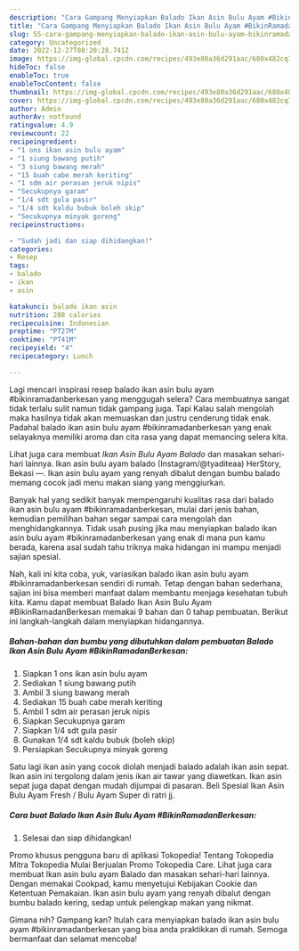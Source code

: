 ```yaml
---
description: "Cara Gampang Menyiapkan Balado Ikan Asin Bulu Ayam #BikinRamadanBerkesan Anti Gagal"
title: "Cara Gampang Menyiapkan Balado Ikan Asin Bulu Ayam #BikinRamadanBerkesan Anti Gagal"
slug: 55-cara-gampang-menyiapkan-balado-ikan-asin-bulu-ayam-bikinramadanberkesan-anti-gagal
category: Uncategorized
date: 2022-12-27T08:20:28.741Z
image: https://img-global.cpcdn.com/recipes/493e80a36d291aac/680x482cq70/balado-ikan-asin-bulu-ayam-bikinramadanberkesan-foto-resep-utama.jpg
hideToc: false
enableToc: true
enableTocContent: false
thumbnail: https://img-global.cpcdn.com/recipes/493e80a36d291aac/680x482cq70/balado-ikan-asin-bulu-ayam-bikinramadanberkesan-foto-resep-utama.jpg
cover: https://img-global.cpcdn.com/recipes/493e80a36d291aac/680x482cq70/balado-ikan-asin-bulu-ayam-bikinramadanberkesan-foto-resep-utama.jpg
author: Admin
authorAv: notfound
ratingvalue: 4.9
reviewcount: 22
recipeingredient:
- "1 ons ikan asin bulu ayam"
- "1 siung bawang putih"
- "3 siung bawang merah"
- "15 buah cabe merah keriting"
- "1 sdm air perasan jeruk nipis"
- "Secukupnya garam"
- "1/4 sdt gula pasir"
- "1/4 sdt kaldu bubuk boleh skip"
- "Secukupnya minyak goreng"
recipeinstructions:

- "Sudah jadi dan siap dihidangkan!"
categories:
- Resep
tags:
- balado
- ikan
- asin

katakunci: balado ikan asin 
nutrition: 288 calories
recipecuisine: Indonesian
preptime: "PT27M"
cooktime: "PT41M"
recipeyield: "4"
recipecategory: Lunch

---
```



Lagi mencari inspirasi resep balado ikan asin bulu ayam #bikinramadanberkesan yang menggugah selera? Cara membuatnya sangat tidak terlalu sulit namun tidak gampang juga. Tapi Kalau salah mengolah maka hasilnya tidak akan memuaskan dan justru cenderung tidak enak. Padahal balado ikan asin bulu ayam #bikinramadanberkesan yang enak selayaknya memiliki aroma dan cita rasa yang dapat memancing selera kita.


Lihat juga cara membuat *Ikan Asin Bulu Ayam Balado* dan masakan sehari-hari lainnya. Ikan asin bulu ayam balado (Instagram/@tyaditeaa) HerStory, Bekasi —. Ikan asin bulu ayam yang renyah dibalut dengan bumbu balado memang cocok jadi menu makan siang yang menggiurkan.

Banyak hal yang sedikit banyak mempengaruhi kualitas rasa dari balado ikan asin bulu ayam #bikinramadanberkesan, mulai dari jenis bahan, kemudian pemilihan bahan segar sampai cara mengolah dan menghidangkannya. Tidak usah pusing jika mau menyiapkan balado ikan asin bulu ayam #bikinramadanberkesan yang enak di mana pun kamu berada, karena asal sudah tahu triknya maka hidangan ini mampu menjadi sajian spesial.


Nah, kali ini kita coba, yuk, variasikan balado ikan asin bulu ayam #bikinramadanberkesan sendiri di rumah. Tetap dengan bahan sederhana, sajian ini bisa memberi manfaat dalam membantu menjaga kesehatan tubuh kita. Kamu dapat membuat Balado Ikan Asin Bulu Ayam #BikinRamadanBerkesan memakai 9 bahan dan 0 tahap pembuatan. Berikut ini langkah-langkah dalam menyiapkan hidangannya.

<!--inarticleads1-->

##### Bahan-bahan dan bumbu yang dibutuhkan dalam pembuatan Balado Ikan Asin Bulu Ayam #BikinRamadanBerkesan:

1. Siapkan 1 ons ikan asin bulu ayam
1. Sediakan 1 siung bawang putih
1. Ambil 3 siung bawang merah
1. Sediakan 15 buah cabe merah keriting
1. Ambil 1 sdm air perasan jeruk nipis
1. Siapkan Secukupnya garam
1. Siapkan 1/4 sdt gula pasir
1. Gunakan 1/4 sdt kaldu bubuk (boleh skip)
1. Persiapkan Secukupnya minyak goreng


Satu lagi ikan asin yang cocok diolah menjadi balado adalah ikan asin sepat. Ikan asin ini tergolong dalam jenis ikan air tawar yang diawetkan. Ikan asin sepat juga dapat dengan mudah dijumpai di pasaran. Beli Spesial Ikan Asin Bulu Ayam Fresh / Bulu Ayam Super di ratri jj. 

<!--inarticleads2-->

##### Cara buat Balado Ikan Asin Bulu Ayam #BikinRamadanBerkesan:


1. Selesai dan siap dihidangkan!

Promo khusus pengguna baru di aplikasi Tokopedia! Tentang Tokopedia Mitra Tokopedia Mulai Berjualan Promo Tokopedia Care. Lihat juga cara membuat Ikan asin bulu ayam Balado dan masakan sehari-hari lainnya. Dengan memakai Cookpad, kamu menyetujui Kebijakan Cookie dan Ketentuan Pemakaian. Ikan asin bulu ayam yang renyah dibalut dengan bumbu balado kering, sedap untuk pelengkap makan yang nikmat. 

Gimana nih? Gampang kan? Itulah cara menyiapkan balado ikan asin bulu ayam #bikinramadanberkesan yang bisa anda praktikkan di rumah. Semoga bermanfaat dan selamat mencoba!
